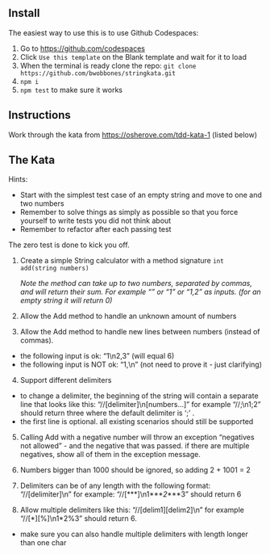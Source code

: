 ## Install

The easiest way to use this is to use Github Codespaces:

1. Go to https://github.com/codespaces
2. Click `Use this template` on the Blank template and wait for it to load
3. When the terminal is ready clone the repo: `git clone https://github.com/bwobbones/stringkata.git`
4. `npm i`
5. `npm test` to make sure it works

## Instructions

Work through the kata from https://osherove.com/tdd-kata-1 (listed below)

## The Kata

Hints:

- Start with the simplest test case of an empty string and move to one and two numbers
- Remember to solve things as simply as possible so that you force yourself to write tests you did not think about
- Remember to refactor after each passing test

The zero test is done to kick you off.

1. Create a simple String calculator with a method signature `int add(string numbers)`

   _Note the method can take up to two numbers, separated by commas, and will return their sum. For example “” or “1” or “1,2” as inputs. (for an empty string it will return 0)_

2. Allow the Add method to handle an unknown amount of numbers

3. Allow the Add method to handle new lines between numbers (instead of commas).

- the following input is ok: “1\n2,3” (will equal 6)
- the following input is NOT ok: “1,\n” (not need to prove it - just clarifying)

4. Support different delimiters

- to change a delimiter, the beginning of the string will contain a separate line that looks like this: “//[delimiter]\n[numbers…]” for example “//;\n1;2” should return three where the default delimiter is ‘;’ .
- the first line is optional. all existing scenarios should still be supported

5. Calling Add with a negative number will throw an exception “negatives not allowed” - and the negative that was passed.
   if there are multiple negatives, show all of them in the exception message.

6. Numbers bigger than 1000 should be ignored, so adding 2 + 1001 = 2

7. Delimiters can be of any length with the following format: “//[delimiter]\n” for example: “//[\*\*\*]\n1\*\*\*_2_\*\*\*3” should return 6

8. Allow multiple delimiters like this: “//[delim1][delim2]\n” for example “//[\*][%]\n1\*2%3” should return 6.

- make sure you can also handle multiple delimiters with length longer than one char
